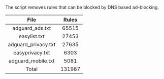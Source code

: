 The script removes rules that can be blocked by DNS based ad-blocking.


| File | Rules |
|:----:|:-----:|
| adguard_ads.txt | 65515 |
| easylist.txt | 27453 |
| adguard_privacy.txt | 27635 |
| easyprivacy.txt | 6303 |
| adguard_mobile.txt | 5081 |
| Total | 131987 |